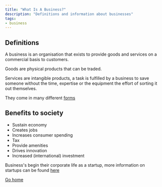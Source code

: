 ```yaml
---
title: "What Is A Business?"
description: "Definitions and information about businesses"
tags:
- business
---
```


## Definitions

A business is an organisation that exists to provide goods and services on a commercial basis to customers.

Goods are physical products that can be traded.

Services are intangible products, a task is fulfilled by a business to save someone without the time, expertise or the equipment the effort of sorting it out themselves.

They come in many different [forms](sixth/Business/Units/3.1/DifferentFormsOfBusiness)

## Benefits to society
- Sustain economy
- Creates jobs
- Increases consumer spending
- Tax
- Provide amenities
- Drives innovation
- Increased (international) investment


Business's begin their corporate life as a startup, more information on startups can be found [here](sixth/Business/Units/3.1/WhatIsAStartUp)

[Go home](/)
